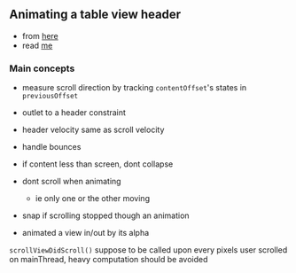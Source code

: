 ## Animating a table view header

* from [here](https://michiganlabs.com/ios/development/2016/05/31/ios-animating-uitableview-header/)
* read [me](https://medium.com/@yipyipisyip/swift-%EF%B8%8F-implementing-twitter-ios-app-ui-74c8a8cd0ff3)

### Main concepts
* measure scroll direction by tracking `contentOffset`'s states in `previousOffset`
* outlet to a header constraint
* header velocity same as scroll velocity
* handle bounces
* if content less than screen, dont collapse
* dont scroll when animating
  * ie only one or the other moving

* snap if scrolling stopped though an animation  
* animated a view in/out by its alpha

`scrollViewDidScroll()` suppose to be called upon every pixels user scrolled on
mainThread, heavy computation should be avoided
